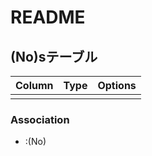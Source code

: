 # README

## (No)sテーブル
|Column |Type |Options |
|-------|-----|--------|
| | | |

### Association
-  :(No)